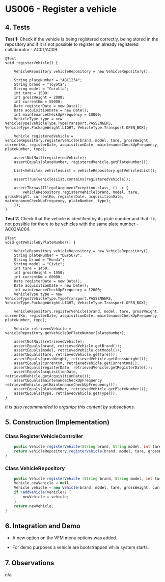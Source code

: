 # US006 - Register a vehicle 

## 4. Tests 

**Test 1:** Check if the vehicle is being registered correctly, being stored in the repository and if it is not possible to register an already registered collaborator - AC01/AC09.

    @Test
    void registerVehicle() {

        VehicleRepository vehicleRepository = new VehicleRepository();

        String plateNumber = "ABC1234";
        String brand = "Toyota";
        String model = "Corolla";
        int tare = 1500;
        int grossWeight = 2000;
        int currentKm = 50000;
        Date registerDate = new Date();
        Date acquisitionDate = new Date();
        int maintenanceCheckUpFrequency = 10000;
        VehicleType type = new VehicleType(VehicleType.TypeTransport.PASSENGERS, VehicleType.PackageWeight.LIGHT, VehicleType.Transport.OPEN_BOX);

        Vehicle registeredVehicle = vehicleRepository.registerVehicle(brand, model, tare, grossWeight, currentKm, registerDate, acquisitionDate, maintenanceCheckUpFrequency, plateNumber, type);

        assertNotNull(registeredVehicle);
        assertEquals(plateNumber, registeredVehicle.getPlateNumber());

        List<Vehicle> vehiclesList = vehicleRepository.getVehiclesList();

        assertTrue(vehiclesList.contains(registeredVehicle));

        assertThrows(IllegalArgumentException.class, () -> {
            vehicleRepository.registerVehicle(brand, model, tare, grossWeight, currentKm, registerDate, acquisitionDate, maintenanceCheckUpFrequency, plateNumber, type);
        });
    }
	

**Test 2:** Check that the vehicle is identified by its plate number and that it is not possible for there to be vehicles with the same plate number - AC03/AC04. 

    @Test
    void getVehicleByPlateNumber() {

        VehicleRepository vehicleRepository = new VehicleRepository();
        String plateNumber = "DEF5678";
        String brand = "Honda";
        String model = "Civic";
        int tare = 1450;
        int grossWeight = 1950;
        int currentKm = 60000;
        Date registerDate = new Date();
        Date acquisitionDate = new Date();
        int maintenanceCheckUpFrequency = 12000;
        VehicleType type = new VehicleType(VehicleType.TypeTransport.PASSENGERS, VehicleType.PackageWeight.LIGHT, VehicleType.Transport.OPEN_BOX);

        vehicleRepository.registerVehicle(brand, model, tare, grossWeight, currentKm, registerDate, acquisitionDate, maintenanceCheckUpFrequency, plateNumber, type);

        Vehicle retrievedVehicle = vehicleRepository.getVehicleByPlateNumber(plateNumber);

        assertNotNull(retrievedVehicle);
        assertEquals(brand, retrievedVehicle.getBrand());
        assertEquals(model, retrievedVehicle.getModel());
        assertEquals(tare, retrievedVehicle.getTare());
        assertEquals(grossWeight, retrievedVehicle.getGrossWeight());
        assertEquals(currentKm, retrievedVehicle.getCurrentKm());
        assertEquals(registerDate, retrievedVehicle.getRegisterDate());
        assertEquals(acquisitionDate, retrievedVehicle.getAcquisitionDate());
        assertEquals(maintenanceCheckUpFrequency, retrievedVehicle.getMaintenanceCheckUpFrequency());
        assertEquals(plateNumber, retrievedVehicle.getPlateNumber());
        assertEquals(type, retrievedVehicle.getType());
    }

_It is also recommended to organize this content by subsections._ 


## 5. Construction (Implementation)

### Class RegisterVehicleController 

```java
    public Vehicle registerVehicle(String brand, String model, int tare, int grossWeight, int currentKm, Date registerDate, Date acquisitionDate, int maintenanceCheckUpFrequency, String plateNumber, VehicleType type) {
    return vehicleRepository.registerVehicle(brand, model, tare, grossWeight, currentKm, registerDate, acquisitionDate, maintenanceCheckUpFrequency, plateNumber, type);
}
```

### Class VehicleRepository

```java
    public Vehicle registerVehicle (String brand, String model, int tare, int grossWeight, int currentKm, Date registerDate, Date acquisitonDate, int maintenanceCheckUpFrequency, String idNumber, VehicleType type) {
    Vehicle newVehicle = null;
    Vehicle vehicle = new Vehicle(brand, model, tare, grossWeight, currentKm, registerDate, acquisitonDate, maintenanceCheckUpFrequency, idNumber, type);
    if (addVehicle(vehicle)) {
        newVehicle = vehicle;
    }
    return newVehicle;
}
```


## 6. Integration and Demo 

* A new option on the VFM menu options was added.

* For demo purposes a vehicle are bootstrapped while system starts.


## 7. Observations

n/a